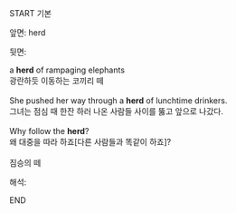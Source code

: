 START
기본

앞면:
herd


뒷면:
<div>a <strong>herd</strong> of rampaging elephants </div><div>광란하듯 이동하는 코끼리 떼</div><div><br></div><div><div>She pushed her way through a <strong>herd</strong> of lunchtime drinkers. </div><div><div>그녀는 점심 때 한잔 하러 나온 사람들 사이를 뚫고 앞으로 나갔다.</div></div></div><div><br></div><div>Why follow the <strong>herd</strong>? </div><div><div>왜 대중을 따라 하죠[다른 사람들과 똑같이 하죠]?</div></div><div><br></div><div>짐승의 떼</div>


해석:

END